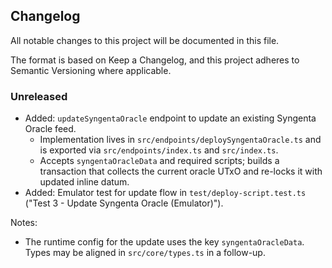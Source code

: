 ## Changelog

All notable changes to this project will be documented in this file.

The format is based on Keep a Changelog, and this project adheres to Semantic Versioning where applicable.

### Unreleased

- Added: `updateSyngentaOracle` endpoint to update an existing Syngenta Oracle feed.
  - Implementation lives in `src/endpoints/deploySyngentaOracle.ts` and is exported via `src/endpoints/index.ts` and `src/index.ts`.
  - Accepts `syngentaOracleData` and required scripts; builds a transaction that collects the current oracle UTxO and re-locks it with updated inline datum.
- Added: Emulator test for update flow in `test/deploy-script.test.ts` ("Test 3 - Update Syngenta Oracle (Emulator)").

Notes:
- The runtime config for the update uses the key `syngentaOracleData`. Types may be aligned in `src/core/types.ts` in a follow-up.


